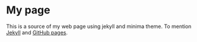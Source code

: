 # My page

This is a source of my web page using jekyll and minima theme. To mention [Jekyll](https://jekyllrb.com/) and [GitHub pages](https://pages.github.com/).